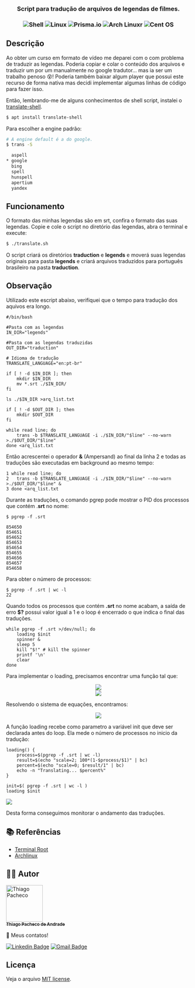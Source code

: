
  <H3 align="center"> Script para tradução de arquivos de legendas de filmes.
    <H3 align="center">
<img src="https://img.shields.io/badge/shell_script-%23121011.svg?style=for-the-badge&logo=gnu-bash&logoColor=white" alt="Shell" />

<img src="https://img.shields.io/badge/Linux-FCC624?style=for-the-badge&logo=linux&logoColor=black" alt="Linux" />

<img src="https://img.shields.io/badge/Debian-D70A53?style=for-the-badge&logo=debian&logoColor=white" alt="Prisma.io" />

<img src="https://img.shields.io/badge/Arch%20Linux-1793D1?logo=arch-linux&logoColor=fff&style=for-the-badge" alt="Arch Linuxr" />

<img src="https://img.shields.io/badge/cent%20os-002260?style=for-the-badge&logo=centos&logoColor=F0F0F0" alt="Cent OS" />

## Descrição

Ao obter um curso em formato de vídeo me deparei com o com problema de traduzir as legendas. Poderia copiar e colar o conteúdo dos arquivos e traduzir um por um manualmente no google tradutor... mas ia ser um trabalho penoso 😵‍! Poderia também baixar algum player que possui este recurso de forma nativa mas decidi implementar algumas linhas de código para fazer isso.

Então, lembrando-me de alguns conhecimentos de shell script, instalei o [translate-shell](https://man.archlinux.org/man/community/translate-shell/trans.1.en).

```bash
$ apt install translate-shell
```

Para escolher a engine padrão:

```bash
# A engine default é a do google.
$ trans -S

  aspell
* google
  bing
  spell
  hunspell
  apertium
  yandex
```

## Funcionamento

O formato das minhas legendas são em srt, confira o formato das suas legendas. Copie e cole o script no diretório das legendas, abra o terminal e execute:

```bash
$ ./translate.sh
```

O script criará os diretórios <strong>traduction</strong> e <strong>legends</strong> e moverá suas legendas originais para pasta <strong>legends</strong> e criará arquivos traduzidos para português brasileiro na pasta <strong>traduction</strong>.

## Observação

Utilizado este escript abaixo, verifiquei que o tempo para tradução dos aquivos era longo.

```shell
#/bin/bash

#Pasta com as legendas
IN_DIR="legends"

#Pasta com as legendas traduzidas
OUT_DIR="traduction"

# Idioma de tradução
TRANSLATE_LANGUAGE="en:pt-br"

if [ ! -d $IN_DIR ]; then
    mkdir $IN_DIR
    mv *.srt ./$IN_DIR/
fi

ls ./$IN_DIR >arq_list.txt

if [ ! -d $OUT_DIR ]; then
    mkdir $OUT_DIR
fi

while read line; do
    trans -b $TRANSLATE_LANGUAGE -i ./$IN_DIR/"$line" --no-warn >./$OUT_DIR/"$line"
done <arq_list.txt
```

Então acrescentei o operador <strong>&</strong> (Ampersand) ao final da linha 2 e todas as traduções são executadas em background ao mesmo tempo:

```shell
1 while read line; do
2   trans -b $TRANSLATE_LANGUAGE -i ./$IN_DIR/"$line" --no-warn >./$OUT_DIR/"$line" &
3 done <arq_list.txt
```
Durante as traduções, o comando pgrep pode mostrar o PID dos processos que contém .<strong>srt</strong> no nome:

```shell
$ pgrep -f .srt

854650
854651
854652
854653
854654
854655
854656
854657
854658
```

Para obter o número de processos:

```shell
$ pgrep -f .srt | wc -l
22
```

Quando todos os processos que contém <strong>.srt</strong> no nome acabam, a saída de erro <strong>$?</strong> possui valor igual a 1 e o loop é encerrado o que indica o final das traduções.

```shell
while pgrep -f .srt >/dev/null; do
    loading $init
    spinner &
    sleep 5
    kill "$!" # kill the spinner
    printf '\n'
    clear
done
```

Para implementar o loading, precisamos encontrar uma função tal que:

<p align="center">
<img src="https://render.githubusercontent.com/render/math?math=f(process=init)=0">
<br>
<img src="https://render.githubusercontent.com/render/math?math=f(process=0) = 100">

Resolvendo o sistema de equações, encontramos:

<p align="center">
<img src="https://render.githubusercontent.com/render/math?math=f(x)=100(1-\frac{x}{init})">
<p>

A função loading recebe como parametro a variável init que deve ser declarada antes do loop. Ela mede o número de processos no inicio da tradução:

```shell
loading() {
    process=$(pgrep -f .srt | wc -l)
    result=$(echo "scale=2; 100*(1-$process/$1)" | bc)
    percent=$(echo "scale=0; $result/1" | bc)
    echo -n "Translating... $percent%"
}

init=$( pgrep -f .srt | wc -l )
loading $init
```

<image src=".images/traduction.svg"/>

Desta forma conseguimos monitorar o andamento das traduções.

## **📚 Referências**

- [Terminal Root](https://terminalroot.com.br/2019/10/traduza-rapidamente-textos-via-linha-de-comando.html)
- [Archlinux](https://man.archlinux.org/man/community/translate-shell/trans.1.en)

## **👨‍🚀 Autor**

<a href="https://github.com/tpaphysics">
<img alt="Thiago Pacheco" src="https://images.weserv.nl/?url=avatars.githubusercontent.com/u/46402647?v=4?v=4&h=300&w=300&fit=cover&mask=circle&maxage=7d" width="100px"/>
  <br />
  <sub>
    <b>Thiago Pacheco de Andrade</b>
  </sub>
</a>
<br />

👋 Meus contatos!

[![Linkedin Badge](https://img.shields.io/badge/-LinkedIn-blue?style=for-the-badge&logo=Linkedin&logoColor=white&link=https://www.linkedin.com/in/thiago-pacheco-200a1a86/)](https://www.linkedin.com/in/thiago-pacheco-200a1a86/)
[![Gmail Badge](https://img.shields.io/badge/-Gmail-c14438?style=for-the-badge&logo=Gmail&logoColor=white&link=mailto:physics.posgrad.@gmail.com)](mailto:physics.posgrad.@gmail.com)

## Licença

Veja o arquivo [MIT license](LICENSE.md).
